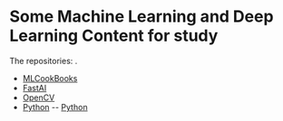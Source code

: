 # Some Machine Learning and Deep Learning Content for study

The repositories: .


- [MLCookBooks](https://github.com/lashleykeith/MachineLearning/tree/main/mlcookbooks)
- [FastAI](https://github.com/lashleykeith/MachineLearning/tree/main/FastAI_course22)
- [OpenCV](https://github.com/lashleykeith/MachineLearning/tree/main/Master_OpenCV)
- [Python](https://github.com/lashleykeith/MachineLearning/tree/main/Python)
-- [Python](https://github.com/lashleykeith/MachineLearning/tree/main/Python) 
